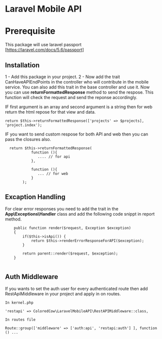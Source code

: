 # Laravel Mobile API

# Prerequisite

This package will use laravel passport [https://laravel.com/docs/5.6/passport]


## Installation

1 - Add this package in your project. 
2 - Now add the trait CanHaveAPIEndPoints in the controller who will contribute in the mobile service. You can also add this trait in the base controller and use it. Now you can use **returnFormattedResponse** method to send the respose. This function will check the request and send the reponse accordingly.

IF first argument is an array and second argument is a string then for web return the html repose for that view and data. 

```
return $this->returnFormattedResponse(['projects' => $projects], 'project.index');

```

IF you want to send custom respose for both API and web then you can pass the closures also. 

```
  return $this->returnFormattedResponse(
            function (){
               .... // for api
            },
            
            function (){
               ... // for web
            }
        );
```

## Excaption Handling 

For clear error responses you need to add the trait in the **App\Exceptions\Handler** class and add the following code snippt in report method. 

```
    public function render($request, Exception $exception)
    {
        if($this->isApi()) {
            return $this->renderErrorResponseForAPI($exception);
        }
        
        return parent::render($request, $exception);
    }
    
```


## Auth Middleware

If you wants to set the auth user for every authenticated route then add RestApiMiddleware in your project and apply in on routes. 

```
In kernel.php

'restapi' => ColoredCow\LaravelMobileAPI\RestAPIMiddleware::class,

In routes file 

Route::group(['middleware' => ['auth:api', 'restapi:auth'] ], function () ...

```
